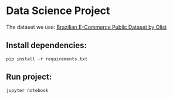 # Data Science Project

The dataset we use: [Brazilian E-Commerce Public Dataset by Olist](https://www.kaggle.com/olistbr/brazilian-ecommerce)

## Install dependencies:
```
pip install -r requirements.txt
```

## Run project:
```
jupyter notebook
```


